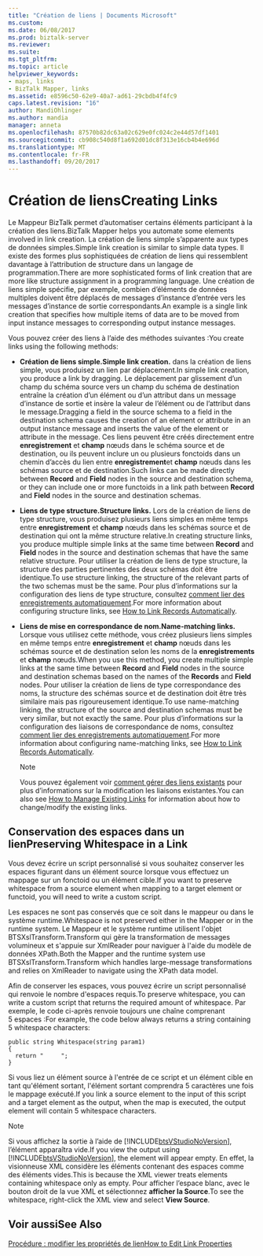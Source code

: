```yaml
---
title: "Création de liens | Documents Microsoft"
ms.custom: 
ms.date: 06/08/2017
ms.prod: biztalk-server
ms.reviewer: 
ms.suite: 
ms.tgt_pltfrm: 
ms.topic: article
helpviewer_keywords:
- maps, links
- BizTalk Mapper, links
ms.assetid: e8596c50-62e9-40a7-ad61-29cbdb4f4fc9
caps.latest.revision: "16"
author: MandiOhlinger
ms.author: mandia
manager: anneta
ms.openlocfilehash: 87570b82dc63a02c629e0fc024c2e44d57df1401
ms.sourcegitcommit: cb908c540d8f1a692d01dc8f313e16cb4b4e696d
ms.translationtype: MT
ms.contentlocale: fr-FR
ms.lasthandoff: 09/20/2017
---
```

# <a name="creating-links"></a><span data-ttu-id="56ce0-102">Création de liens</span><span class="sxs-lookup"><span data-stu-id="56ce0-102">Creating Links</span></span>
<span data-ttu-id="56ce0-103">Le Mappeur BizTalk permet d’automatiser certains éléments participant à la création des liens.</span><span class="sxs-lookup"><span data-stu-id="56ce0-103">BizTalk Mapper helps you automate some elements involved in link creation.</span></span> <span data-ttu-id="56ce0-104">La création de liens simple s’apparente aux types de données simples.</span><span class="sxs-lookup"><span data-stu-id="56ce0-104">Simple link creation is similar to simple data types.</span></span> <span data-ttu-id="56ce0-105">Il existe des formes plus sophistiquées de création de liens qui ressemblent davantage à l’attribution de structure dans un langage de programmation.</span><span class="sxs-lookup"><span data-stu-id="56ce0-105">There are more sophisticated forms of link creation that are more like structure assignment in a programming language.</span></span> <span data-ttu-id="56ce0-106">Une création de liens simple spécifie, par exemple, combien d’éléments de données multiples doivent être déplacés de messages d’instance d’entrée vers les messages d’instance de sortie correspondants.</span><span class="sxs-lookup"><span data-stu-id="56ce0-106">An example is a single link creation that specifies how multiple items of data are to be moved from input instance messages to corresponding output instance messages.</span></span>  
  
 <span data-ttu-id="56ce0-107">Vous pouvez créer des liens à l’aide des méthodes suivantes :</span><span class="sxs-lookup"><span data-stu-id="56ce0-107">You create links using the following methods:</span></span>  
  
-   <span data-ttu-id="56ce0-108">**Création de liens simple.**</span><span class="sxs-lookup"><span data-stu-id="56ce0-108">**Simple link creation.**</span></span> <span data-ttu-id="56ce0-109">dans la création de liens simple, vous produisez un lien par déplacement.</span><span class="sxs-lookup"><span data-stu-id="56ce0-109">In simple link creation, you produce a link by dragging.</span></span> <span data-ttu-id="56ce0-110">Le déplacement par glissement d’un champ du schéma source vers un champ du schéma de destination entraîne la création d’un élément ou d’un attribut dans un message d’instance de sortie et insère la valeur de l’élément ou de l’attribut dans le message.</span><span class="sxs-lookup"><span data-stu-id="56ce0-110">Dragging a field in the source schema to a field in the destination schema causes the creation of an element or attribute in an output instance message and inserts the value of the element or attribute in the message.</span></span> <span data-ttu-id="56ce0-111">Ces liens peuvent être créés directement entre **enregistrement** et **champ** nœuds dans le schéma source et de destination, ou ils peuvent inclure un ou plusieurs fonctoids dans un chemin d’accès du lien entre **enregistrement**et **champ** nœuds dans les schémas source et de destination.</span><span class="sxs-lookup"><span data-stu-id="56ce0-111">Such links can be made directly between **Record** and **Field** nodes in the source and destination schema, or they can include one or more functoids in a link path between **Record** and **Field** nodes in the source and destination schemas.</span></span>  
  
-   <span data-ttu-id="56ce0-112">**Liens de type structure.**</span><span class="sxs-lookup"><span data-stu-id="56ce0-112">**Structure links.**</span></span> <span data-ttu-id="56ce0-113">Lors de la création de liens de type structure, vous produisez plusieurs liens simples en même temps entre **enregistrement** et **champ** nœuds dans les schémas source et de destination qui ont la même structure relative.</span><span class="sxs-lookup"><span data-stu-id="56ce0-113">In creating structure links, you produce multiple simple links at the same time between **Record** and **Field** nodes in the source and destination schemas that have the same relative structure.</span></span> <span data-ttu-id="56ce0-114">Pour utiliser la création de liens de type structure, la structure des parties pertinentes des deux schémas doit être identique.</span><span class="sxs-lookup"><span data-stu-id="56ce0-114">To use structure linking, the structure of the relevant parts of the two schemas must be the same.</span></span> <span data-ttu-id="56ce0-115">Pour plus d’informations sur la configuration des liens de type structure, consultez [comment lier des enregistrements automatiquement](../core/how-to-link-records-automatically.md).</span><span class="sxs-lookup"><span data-stu-id="56ce0-115">For more information about configuring structure links, see [How to Link Records Automatically](../core/how-to-link-records-automatically.md).</span></span>  
  
-   <span data-ttu-id="56ce0-116">**Liens de mise en correspondance de nom.**</span><span class="sxs-lookup"><span data-stu-id="56ce0-116">**Name-matching links.**</span></span> <span data-ttu-id="56ce0-117">Lorsque vous utilisez cette méthode, vous créez plusieurs liens simples en même temps entre **enregistrement** et **champ** nœuds dans les schémas source et de destination selon les noms de la **enregistrements** et **champ** nœuds.</span><span class="sxs-lookup"><span data-stu-id="56ce0-117">When you use this method, you create multiple simple links at the same time between **Record** and **Field** nodes in the source and destination schemas based on the names of the **Records** and **Field** nodes.</span></span> <span data-ttu-id="56ce0-118">Pour utiliser la création de liens de type correspondance des noms, la structure des schémas source et de destination doit être très similaire mais pas rigoureusement identique.</span><span class="sxs-lookup"><span data-stu-id="56ce0-118">To use name-matching linking, the structure of the source and destination schemas must be very similar, but not exactly the same.</span></span> <span data-ttu-id="56ce0-119">Pour plus d’informations sur la configuration des liaisons de correspondance de noms, consultez [comment lier des enregistrements automatiquement](../core/how-to-link-records-automatically.md).</span><span class="sxs-lookup"><span data-stu-id="56ce0-119">For more information about configuring name-matching links, see [How to Link Records Automatically](../core/how-to-link-records-automatically.md).</span></span>  
  
    > [!NOTE]
    >  <span data-ttu-id="56ce0-120">Vous pouvez également voir [comment gérer des liens existants](../core/how-to-manage-existing-links.md) pour plus d’informations sur la modification les liaisons existantes.</span><span class="sxs-lookup"><span data-stu-id="56ce0-120">You can also see [How to Manage Existing Links](../core/how-to-manage-existing-links.md) for information about how to change/modify the existing links.</span></span>  
  
## <a name="preserving-whitespace-in-a-link"></a><span data-ttu-id="56ce0-121">Conservation des espaces dans un lien</span><span class="sxs-lookup"><span data-stu-id="56ce0-121">Preserving Whitespace in a Link</span></span>  
 <span data-ttu-id="56ce0-122">Vous devez écrire un script personnalisé si vous souhaitez conserver les espaces figurant dans un élément source lorsque vous effectuez un mappage sur un fonctoid ou un élément cible.</span><span class="sxs-lookup"><span data-stu-id="56ce0-122">If you want to preserve whitespace from a source element when mapping to a target element or functoid, you will need to write a custom script.</span></span>  
  
 <span data-ttu-id="56ce0-123">Les espaces ne sont pas conservés que ce soit dans le mappeur ou dans le système runtime.</span><span class="sxs-lookup"><span data-stu-id="56ce0-123">Whitespace is not preserved either in the Mapper or in the runtime system.</span></span> <span data-ttu-id="56ce0-124">Le Mappeur et le système runtime utilisent l'objet BTSXslTransform.Transform qui gère la transformation de messages volumineux et s'appuie sur XmlReader pour naviguer à l'aide du modèle de données XPath.</span><span class="sxs-lookup"><span data-stu-id="56ce0-124">Both the Mapper and the runtime system use BTSXslTransform.Transform which handles large-message transformations and relies on XmlReader to navigate using the XPath data model.</span></span>  
  
 <span data-ttu-id="56ce0-125">Afin de conserver les espaces, vous pouvez écrire un script personnalisé qui renvoie le nombre d'espaces requis.</span><span class="sxs-lookup"><span data-stu-id="56ce0-125">To preserve whitespace, you can write a custom script that returns the required amount of whitespace.</span></span> <span data-ttu-id="56ce0-126">Par exemple, le code ci-après renvoie toujours une chaîne comprenant 5 espaces :</span><span class="sxs-lookup"><span data-stu-id="56ce0-126">For example, the code below always returns a string containing 5 whitespace characters:</span></span>  
  
```  
public string Whitespace(string param1)  
{  
  return "     ";  
}  
```  
  
 <span data-ttu-id="56ce0-127">Si vous liez un élément source à l'entrée de ce script et un élément cible en tant qu'élément sortant, l'élément sortant comprendra 5 caractères une fois le mappage exécuté.</span><span class="sxs-lookup"><span data-stu-id="56ce0-127">If you link a source element to the input of this script and a target element as the output, when the map is executed, the output element will contain 5 whitespace characters.</span></span>  
  
> [!NOTE]
>  <span data-ttu-id="56ce0-128">Si vous affichez la sortie à l’aide de [!INCLUDE[btsVStudioNoVersion](../includes/btsvstudionoversion-md.md)], l’élément apparaîtra vide.</span><span class="sxs-lookup"><span data-stu-id="56ce0-128">If you view the output using [!INCLUDE[btsVStudioNoVersion](../includes/btsvstudionoversion-md.md)], the element will appear empty.</span></span> <span data-ttu-id="56ce0-129">En effet, la visionneuse XML considère les éléments contenant des espaces comme des éléments vides.</span><span class="sxs-lookup"><span data-stu-id="56ce0-129">This is because the XML viewer treats elements containing whitespace only as empty.</span></span> <span data-ttu-id="56ce0-130">Pour afficher l’espace blanc, avec le bouton droit de la vue XML et sélectionnez **afficher la Source**.</span><span class="sxs-lookup"><span data-stu-id="56ce0-130">To see the whitespace, right-click the XML view and select **View Source**.</span></span>  
  
## <a name="see-also"></a><span data-ttu-id="56ce0-131">Voir aussi</span><span class="sxs-lookup"><span data-stu-id="56ce0-131">See Also</span></span>  
 [<span data-ttu-id="56ce0-132">Procédure : modifier les propriétés de lien</span><span class="sxs-lookup"><span data-stu-id="56ce0-132">How to Edit Link Properties</span></span>](../core/how-to-edit-link-properties.md)